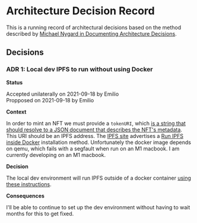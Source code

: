 # Architecture Decision Record

This is a running record of architectural decisions based on the method described by [Michael Nygard in Documenting Architecture Decisions][1].

## Decisions

### ADR 1: Local dev IPFS to run without using Docker

**Status**

Accepted unilaterally on 2021-09-18 by Emilio  
Propposed on 2021-09-18 by Emilio  

**Context**

In order to mint an NFT we must provide a `tokenURI`, which [is a string that should resolve to a JSON document that describes the NFT's metadata][2]. This URI should be an IPFS address. The [IPFS site][3] advertises a [Run IPFS inside Docker][4] installation method. Unfortunately the docker image depends on qemu, which fails with a segfault when run on an M1 macbook. I am currently developing on an M1 macbook.

**Decision**

The local dev environment will run IPFS outside of a docker container [using these instructions][5].

**Consequences**

I'll be able to continue to set up the dev environment without having to wait months for this to get fixed.

[1]: https://www.cognitect.com/blog/2011/11/15/documenting-architecture-decisions "ADR"
[2]: https://ethereum.org/en/developers/tutorials/how-to-write-and-deploy-an-nft/#write-contract "tokenURI"
[3]: https://docs.ipfs.io/ "IPFS"
[4]: https://docs.ipfs.io/how-to/run-ipfs-inside-docker/ "Docker"
[5]: https://docs.ipfs.io/install/command-line/#system-requirements "command-line"
